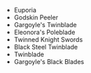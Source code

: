 - Euporia
- Godskin Peeler
- Gargoyle's Twinblade
- Eleonora's Poleblade
- Twinned Knight Swords
- Black Steel Twinblade
- Twinblade
- Gargoyle's Black Blades